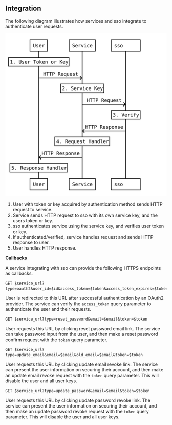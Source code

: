 ## Integration

The following diagram illustrates how services and sso integrate to authenticate user requests.

![User request verification](docs/asset/integration.svg)

1. User with token or key acquired by authentication method sends HTTP request to service.
2. Service sends HTTP request to sso with its own service key, and the users token or key.
3. sso authenticates service using the service key, and verifies user token or key.
4. If authenticated/verified, service handles request and sends HTTP response to user.
5. User handles HTTP response.

**Callbacks**

A service integrating with sso can provide the following HTTPS endpoints as callbacks.

```shell
GET $service_url?type=oauth2&user_id=$id&access_token=$token&access_token_expires=$token_expires&refresh_token=$token&refresh_token_expires=$token_expires
```

User is redirected to this URL after successful authentication by an OAuth2 provider. The service can verify the `access_token` query parameter to authenticate the user and their requests.

```shell
GET $service_url?type=reset_password&email=$email&token=$token
```

User requests this URL by clicking reset password email link. The service can take password input from the user, and then make a reset password confirm request with the `token` query parameter.

```shell
GET $service_url?type=update_email&email=$email&old_email=$email&token=$token
```

User requests this URL by clicking update email revoke link. The service can present the user information on securing their account, and then make an update email revoke request with the `token` query parameter. This will disable the user and all user keys.

```shell
GET $service_url?type=update_password&email=$email&token=$token
```

User requests this URL by clicking update password revoke link. The service can present the user information on securing their account, and then make an update password revoke request with the `token` query parameter. This will disable the user and all user keys.
